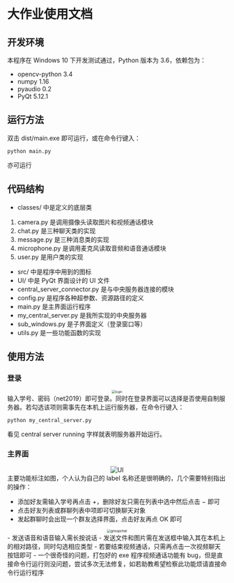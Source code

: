 # 大作业使用文档

## 开发环境

本程序在 Windows 10 下开发测试通过，Python 版本为 3.6，依赖包为：

- opencv-python 3.4
- numpy 1.16
- pyaudio 0.2
- PyQt 5.12.1

## 运行方法

双击 dist/main.exe 即可运行，或在命令行键入：

```shell
python main.py
```

亦可运行

## 代码结构

- classes/ 中是定义的底层类

1. camera.py 是调用摄像头读取图片和视频通话模块
2. chat.py 是三种聊天类的实现
3. message.py 是三种消息类的实现
4. microphone.py 是调用麦克风读取音频和语音通话模块
5. user.py 是用户类的实现

- src/ 中是程序中用到的图标
- UI/ 中是 PyQt 界面设计的 UI 文件
- central_server_connector.py 是与中央服务器连接的模块
- config.py 是程序各种超参数、资源路径的定义
- main.py 是主界面运行程序
- my_central_server.py 是我所实现的中央服务器
- sub_windows.py 是子界面定义（登录窗口等）
- utils.py 是一些功能函数的实现

## 使用方法

### 登录

<center><img src="D:\wzy\University\大三上\计算机网络与应用\Assignments\大作业\report\login.png" alt="login" style="zoom:50%;" /></center>
输入学号、密码（net2019）即可登录。同时在登录界面可以选择是否使用自制服务器。若勾选该项则需事先在本机上运行服务器，在命令行键入：

```shell
python my_central_server.py
```

看见 central server running 字样就表明服务器开始运行。

### 主界面

<center><img src="D:\wzy\University\大三上\计算机网络与应用\Assignments\大作业\report\UI.png" alt="UI" style="zoom:100%;" /></center>
主要功能标注如图，个人认为自己的 label 名称还是很明确的，几个需要特别指出的操作：

- 添加好友需输入学号再点击 $+$，删除好友只需在列表中选中然后点击 $-$ 即可
- 点击好友列表或群聊列表中项即可切换聊天对象
- 发起群聊时会出现一个群友选择界面，点击好友再点 OK 即可

<center><img src="D:\wzy\University\大三上\计算机网络与应用\Assignments\大作业\report\groupchat.png" alt="groupchat" style="zoom:55%;" /></center>
- 发送语音和语音输入需长按说话
- 发送文件和图片需在发送框中输入其在本机上的相对路径，同时勾选相应类型
- 若要结束视频通话，只需再点击一次视频聊天按钮即可
- 一个很奇怪的问题，打包好的 exe 程序视频通话功能有 bug，但是直接命令行运行则没问题，尝试多次无法修复，如若助教希望检察此功能烦请直接命令行运行程序

